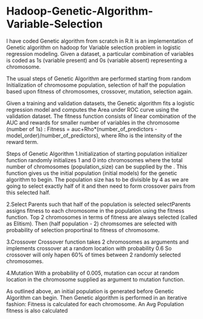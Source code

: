 # Hadoop-Genetic-Algorithm-Variable-Selection

I have coded Genetic algorithm from scratch in R.It is an implementation of Genetic algorithm on hadoop for Variable selection problem in logistic regression modeling. Given a dataset, a particular combination of variables is coded as 1s (variable present) and 0s (variable absent) representing a chromosome. 

The usual steps of Genetic Algorithm are performed starting from random Initialization of chromosome population, selection of half the population based upon fitness of chromosomes, crossover, mutation, selection again. 

Given a training and validation datasets, the Genetic algorithm fits a logistic regression model and computes the Area under ROC curve using the validation dataset. The fitness function consists of linear combination of the AUC and rewards for smaller number of variables in the chromosome (number of 1s) : Fitness = auc+Rho*(number_of_predictors - model_order)/number_of_predictors), where Rho is the intensity of the reward term.

Steps of Genetic Algorithm
1.Initialization of starting population 
initializer function randomly initializes 1 and 0 into chromosomes where the total number of chromosomes (population_size) can be supplied by the . This function gives us the initial population (initial models) for the genetic algorithm to begin.
The population size has to be divisible by 4 as we are going to select exactly half of it and then need to form crossover pairs from this selected half.

2.Select Parents such that half of the population is selected
selectParents assigns fitness to each chromosome in the population using the fitness function. Top 2 chromosomes in terms of fitness are always selected (called as Elitism). Then (half population - 2) chromsomes are selected with probability of selection proportinal to fitness of chromosome.

3.Crossover
Crossover function takes 2 chromosomes as arguments and implements crossover at a random location with probability 0.6
So crossover will only hapen 60% of times between 2 randomly selected chromosomes.

4.Mutation
With a probability of 0.005, mutation can occur at random location in the chromosome supplied as argument to mutation function.

As outlined above, an initial population is generated before Genetic Algorithm can begin. Then Genetic algorithm is performed in an iterative fashion: Fitness is calculated for each chromosome. An Avg Population fitness is also calculated 
